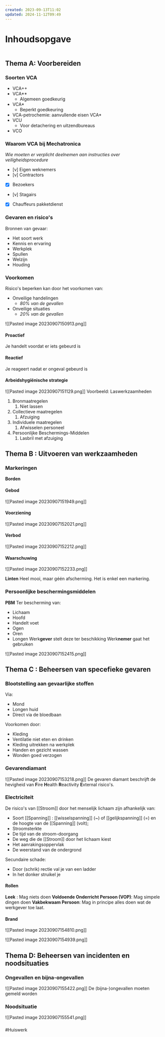 ```yaml
---
created: 2023-09-13T11:02
updated: 2024-11-12T09:49
---
```

# Inhoudsopgave
```toc
```



## Thema A: Voorbereiden
### Soorten VCA 
- VCA++
- VCA**
	- Algemeen goedkeurig
- VCA* 
	- Beperkt goedkeuring
- VCA-petrochemie: aanvullende eisen VCA*
- VCU
	- Voor detachering en uitzendbureaus
- VCO

### Waarom VCA bij Mechatronica
*Wie moeten er verplicht deelnemen aan instructies over veiligheidsprocedure*
- [v] Eigen weknemers
- [v] Contractors
- [x] Bezoekers
- [v] Stagairs
- [x] Chauffeurs pakketdienst

### Gevaren en risico's
Bronnen van gevaar:
- Het soort werk 
- Kennis en ervaring
- Werkplek
- Spullen 
- Welzijn 
- Houding

### Voorkomen
Risico's beperken kan door het voorkomen van:
- Onveilige handelingen
	- *80% van de gevallen*
- Onveilige situaties
	- *20% van de gevallen*

![[Pasted image 20230907150913.png]]

#### Proactief
Je handelt voordat er iets gebeurd is

#### Reactief
Je reageert nadat er ongeval gebeurd is

#### Arbeidshygiënische  strategie
![[Pasted image 20230907151129.png]]
Voorbeeld:
Laswerkzaamheden
1. Bronmaatregelen
	1. Niet lassen
2. Collectieve maatregelen
	1. Afzuiging
3. Individuele maatregelen 
	1. Afwisselen personeel
4. Persoonlijke Beschermings-Middelen
	1. Lasbril met afzuiging

## Thema B : Uitvoeren van werkzaamheden

### Markeringen
**Borden**
#### Gebod

![[Pasted image 20230907151949.png]]

#### Voorziening 

![[Pasted image 20230907152021.png]]

#### Verbod 
![[Pasted image 20230907152212.png]]

#### Waarschuwing
![[Pasted image 20230907152233.png]]

**Linten**
Heel mooi, maar géén afscherming. Het is enkel een markering.

### Persoonlijke beschermingsmiddelen
**PBM**
Ter bescherming van:
- Lichaam
- Hoofd
- Handelt voet
- Ogen
- Oren
- Longen
Werk**gever** stelt deze ter beschikking
Werk**nemer** gaat het gebruiken

![[Pasted image 20230907152415.png]]

## Thema C : Beheersen van specefieke gevaren

### Blootstelling aan gevaarlijke stoffen
Via:
- Mond
- Longen huid
- Direct via de bloedbaan

Voorkomen door:
- Kleding
- Ventilatie niet eten en drinken
- Kleding uitrekken na werkplek 
- Handen en gezicht wassen
- Wonden goed verzogen

### Gevarendiamant
![[Pasted image 20230907153218.png]]
De gevaren diamant beschrijft de hevigheid van **F**ire **H**ealth **R**eactivity **E**xternal risico's.

### Electriciteit 
De risico's van [[Stroom]] door het menselijk lichaam zijn afhankelijk van:
- Soort [[Spanning]] : [[wisselspanning]] (~) of [[gelijkspanning]] (=) en de hoogte van de [[Spanning]] (volt);
- Stroomsterkte
- De tijd van de stroom-doorgang
- De weg die de [[Stroom]] door het lichaam kiest
- Het aanrakingsoppervlak
- De weerstand van de ondergrond

Secundaire schade:
- Door (schrik) rectie val je van een ladder
- In het donker struikel je

#### Rollen
**Leek** : Mag niets doen
**Voldoende Onderricht Persoon (VOP)**: Mag simpele dingen doen
**Vakbekwaam Persoon**: Mag in principe alles doen wat de werkgever toe laat.

#### Brand
![[Pasted image 20230907154810.png]]

![[Pasted image 20230907154939.png]]

## Thema D: Beheersen van incidenten en noodsituaties

### Ongevallen en bijna-ongevallen
![[Pasted image 20230907155422.png]]
De (bijna-)ongevallen moeten gemeld worden

### Noodsituatie
![[Pasted image 20230907155541.png]]

### 

#Huiswerk 